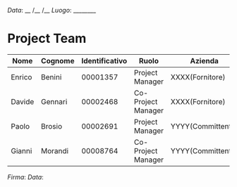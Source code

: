 *Data*: __ /__ /__
*Luogo*: ________

Project Team
===================

| Nome   | Cognome | Identificativo | Ruolo              | Azienda           | Firma        |
|--------|---------|----------------|--------------------|-------------------|--------------|
| Enrico | Benini  | 00001357       | Project Manager    | XXXX(Fornitore)   | ___________  |
| Davide | Gennari | 00002468       | Co-Project Manager | XXXX(Fornitore)   | ___________  |
| Paolo  | Brosio  | 00002691       | Project Manager    | YYYY(Committente) | ___________  |
| Gianni | Morandi | 00008764       | Co-Project Manager | YYYY(Committente) | ___________  |

*Firma*:
*Data*:
